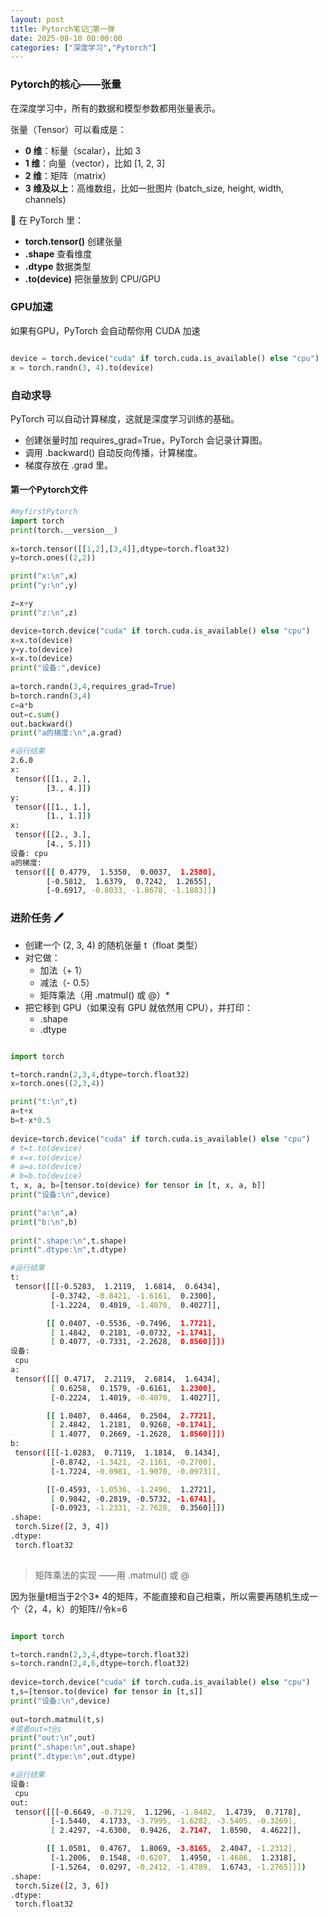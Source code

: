 ```yaml
---
layout: post
title: Pytorch笔记📓第一弹
date: 2025-08-10 00:00:00
categories: ["深度学习","Pytorch"]
---
```


### Pytorch的核心——张量

在深度学习中，所有的数据和模型参数都用张量表示。

张量（Tensor）可以看成是：

- **0 维**：标量（scalar），比如 3
- **1 维**：向量（vector），比如 [1, 2, 3]
- **2 维**：矩阵（matrix）
- **3 维及以上**：高维数组，比如一批图片 (batch_size, height, width, channels)

📌 在 PyTorch 里：

- **torch.tensor()** 创建张量
- **.shape** 查看维度
- **.dtype** 数据类型
- **.to(device)** 把张量放到 CPU/GPU

### GPU加速

如果有GPU，PyTorch 会自动帮你用 CUDA 加速
```python

device = torch.device("cuda" if torch.cuda.is_available() else "cpu")
x = torch.randn(3, 4).to(device)
```

### 自动求导

PyTorch 可以自动计算梯度，这就是深度学习训练的基础。

- 创建张量时加 requires_grad=True，PyTorch 会记录计算图。
- 调用 .backward() 自动反向传播，计算梯度。
- 梯度存放在 .grad 里。

#### 第一个Pytorch文件

```python
#myfirstPytorch
import torch
print(torch.__version__)
  
x=torch.tensor([[1,2],[3,4]],dtype=torch.float32)
y=torch.ones((2,2))

print("x:\n",x)
print("y:\n",y)

z=x+y
print("z:\n",z)

device=torch.device("cuda" if torch.cuda.is_available() else "cpu")
x=x.to(device)
y=y.to(device)
x=x.to(device)
print("设备:",device)
  
a=torch.randn(3,4,requires_grad=True)
b=torch.randn(3,4)
c=a*b
out=c.sum()
out.backward()
print("a的梯度:\n",a.grad)

```

```bash
#运行结果
2.6.0
x:
 tensor([[1., 2.],
        [3., 4.]])
y:
 tensor([[1., 1.],
        [1., 1.]])
x:
 tensor([[2., 3.],
        [4., 5.]])
设备: cpu
a的梯度:
 tensor([[ 0.4779,  1.5350,  0.0037,  1.2580],
        [-0.5812,  1.6379,  0.7242,  1.2655],
        [-0.6917, -0.8033, -1.8678, -1.1883]])

```

### 进阶任务 🖊️
- 创建一个 (2, 3, 4) 的随机张量 t（float 类型）    
- 对它做：
    - 加法（+ 1）
    - 减法（- 0.5）
    - 矩阵乘法（用 .matmul() 或 @）*
- 把它移到 GPU（如果没有 GPU 就依然用 CPU），并打印：
    - .shape
    - .dtype

```python

import torch

t=torch.randn(2,3,4,dtype=torch.float32)
x=torch.ones((2,3,4))

print("t:\n",t)
a=t+x
b=t-x*0.5
  
device=torch.device("cuda" if torch.cuda.is_available() else "cpu")
# t=t.to(device)
# x=x.to(device)
# a=a.to(device)
# b=b.to(device)
t, x, a, b=[tensor.to(device) for tensor in [t, x, a, b]]
print("设备:\n",device)

print("a:\n",a)
print("b:\n",b)
  
print(".shape:\n",t.shape)
print(".dtype:\n",t.dtype)

```

```bash
#运行结果
t:
 tensor([[[-0.5283,  1.2119,  1.6814,  0.6434],
         [-0.3742, -0.8421, -1.6161,  0.2300],
         [-1.2224,  0.4019, -1.4070,  0.4027]],

        [[ 0.0407, -0.5536, -0.7496,  1.7721],
         [ 1.4842,  0.2181, -0.0732, -1.1741],
         [ 0.4077, -0.7331, -2.2628,  0.8560]]])
设备:
 cpu
a:
 tensor([[[ 0.4717,  2.2119,  2.6814,  1.6434],
         [ 0.6258,  0.1579, -0.6161,  1.2300],
         [-0.2224,  1.4019, -0.4070,  1.4027]],

        [[ 1.0407,  0.4464,  0.2504,  2.7721],
         [ 2.4842,  1.2181,  0.9268, -0.1741],
         [ 1.4077,  0.2669, -1.2628,  1.8560]]])
b:
 tensor([[[-1.0283,  0.7119,  1.1814,  0.1434],
         [-0.8742, -1.3421, -2.1161, -0.2700],
         [-1.7224, -0.0981, -1.9070, -0.0973]],

        [[-0.4593, -1.0536, -1.2496,  1.2721],
         [ 0.9842, -0.2819, -0.5732, -1.6741],
         [-0.0923, -1.2331, -2.7628,  0.3560]]])
.shape:
 torch.Size([2, 3, 4])
.dtype:
 torch.float32
 
```

>矩阵乘法的实现
>——用 .matmul() 或 @

因为张量t相当于2个3* 4的矩阵，不能直接和自己相乘，所以需要再随机生成一个（2，4，k）的矩阵//令k=6

```python

import torch

t=torch.randn(2,3,4,dtype=torch.float32)
s=torch.randn(2,4,6,dtype=torch.float32)
  
device=torch.device("cuda" if torch.cuda.is_available() else "cpu")
t,s=[tensor.to(device) for tensor in [t,s]]
print("设备:\n",device)
  
out=torch.matmul(t,s)
#或者out=t@s
print("out:\n",out)
print(".shape:\n",out.shape)
print(".dtype:\n",out.dtype)

```

```bash
#运行结果
设备:
 cpu
out:
 tensor([[[-0.6649, -0.7129,  1.1296, -1.8482,  1.4739,  0.7178],
         [-1.5440,  4.1733, -3.7995, -1.6282, -3.5405, -0.3269],
         [ 2.4297, -4.6300,  0.9426,  2.7147,  1.8590,  4.4622]],

        [[ 1.0501,  0.4767,  1.8069, -3.8165,  2.4047, -1.2312],
         [-1.2006,  0.1548, -0.6207,  1.4950, -1.4686,  1.2318],
         [-1.5264,  0.0297, -0.2412, -1.4789,  1.6743, -1.2765]]])
.shape:
 torch.Size([2, 3, 6])
.dtype:
 torch.float32
 
```

